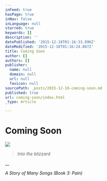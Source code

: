 ```yaml
---
inFeed: true
hasPage: true
inNav: false
inLanguage: null
starred: true
keywords: []
description: ''
datePublished: '2015-12-18T01:16:33.896Z'
dateModified: '2015-12-18T01:16:24.867Z'
title: Coming Soon
author: []
authors: []
publisher:
  name: null
  domain: null
  url: null
  favicon: null
sourcePath: _posts/2015-12-18-coming-soon.md
published: true
url: coming-soon/index.html
_type: Article

---
```

# Coming Soon
![](https://the-grid-user-content.s3-us-west-2.amazonaws.com/687bbb54-e1f8-42ad-9359-ada5321c0c71.png)

> _Into the blizzard_

__

_A Story of Many Songs (Book 3: Pain)_
